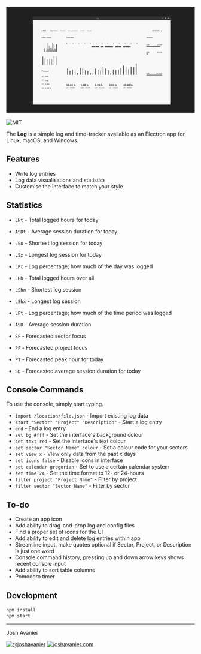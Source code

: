 ![Screenshot](img/screenshot.png)

![MIT](https://joshavanier.github.io/badges/svg/mit.svg)

The **Log** is a simple log and time-tracker available as an Electron app for Linux, macOS, and Windows.

## Features

- Write log entries
- Log data visualisations and statistics
- Customise the interface to match your style

## Statistics

- `LHt` - Total logged hours for today
- `ASDt` - Average session duration for today
- `LSn` - Shortest log session for today
- `LSx` - Longest log session for today
- `LPt` - Log percentage; how much of the day was logged

- `LHh` - Total logged hours over all
- `LShn` - Shortest log session
- `LShx` - Longest log session
- `LPt` - Log percentage; how much of the time period was logged
- `ASD` - Average session duration

- `SF` - Forecasted sector focus
- `PF` - Forecasted project focus
- `PT` - Forecasted peak hour for today
- `SD` - Forecasted average session duration for today

## Console Commands
To use the console, simply start typing.

- `import /location/file.json` - Import existing log data
- `start "Sector" "Project" "Description"` - Start a log entry
- `end` - End a log entry
- `set bg #fff` - Set the interface's background colour
- `set text red` - Set the interface's text colour
- `set sector "Sector Name" colour` - Set a colour code for your sectors
- `set view x` - View only data from the past x days
- `set icons false` - Disable icons in interface
- `set calendar gregorian` - Set to use a certain calendar system
- `set time 24` - Set the time format to 12- or 24-hours
- `filter project "Project Name"` - Filter by project
- `filter sector "Sector Name"` - Filter by sector

## To-do
- Create an app icon
- Add ability to drag-and-drop log and config files
- Find a proper set of icons for the UI
- Add ability to edit and delete log entries within app
- Streamline input: make quotes optional if Sector, Project, or Description is just one word
- Console command history; pressing up and down arrow keys shows recent console input
- Add ability to sort table columns
- Pomodoro timer

## Development

```
npm install
npm start
```

---

Josh Avanier

[![@joshavanier](https://joshavanier.github.io/badges/svg/twitter.svg)](https://twitter.com/joshavanier) [![joshavanier.com](https://joshavanier.github.io/badges/svg/website.svg)](https://joshavanier.com)
